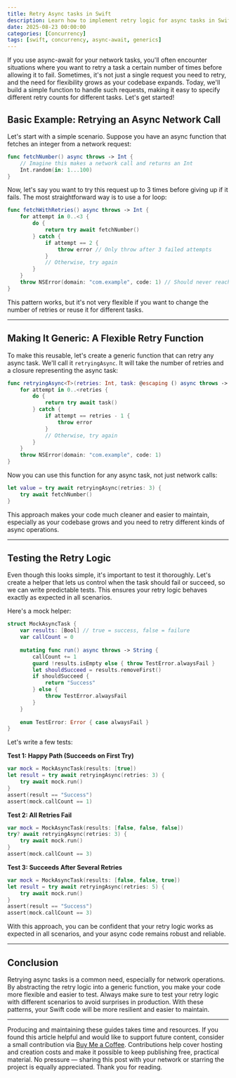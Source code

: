 ```yaml
---
title: Retry Async tasks in Swift
description: Learn how to implement retry logic for async tasks in Swift using async-await, with practical examples, generic solutions, and thorough testing. Improve reliability of your network calls and async operations with flexible retry strategies.
date: 2025-08-23 00:00:00
categories: [Concurrency]
tags: [swift, concurrency, async-await, generics]
---
```

If you use async-await for your network tasks, you'll often encounter situations where you want to retry a task a certain number of times before allowing it to fail. Sometimes, it's not just a single request you need to retry, and the need for flexibility grows as your codebase expands. Today, we'll build a simple function to handle such requests, making it easy to specify different retry counts for different tasks. Let's get started!

## Basic Example: Retrying an Async Network Call

Let's start with a simple scenario. Suppose you have an async function that fetches an integer from a network request:

```swift
func fetchNumber() async throws -> Int {
    // Imagine this makes a network call and returns an Int
    Int.random(in: 1...100)
}
```

Now, let's say you want to try this request up to 3 times before giving up if it fails. The most straightforward way is to use a for loop:

```swift
func fetchWithRetries() async throws -> Int {
    for attempt in 0..<3 {
        do {
            return try await fetchNumber()
        } catch {
            if attempt == 2 {
                throw error // Only throw after 3 failed attempts
            }
            // Otherwise, try again
        }
    }
    throw NSError(domain: "com.example", code: 1) // Should never reach here
}
```

This pattern works, but it's not very flexible if you want to change the number of retries or reuse it for different tasks.

---

## Making It Generic: A Flexible Retry Function

To make this reusable, let's create a generic function that can retry any async task. We'll call it `retryingAsync`. It will take the number of retries and a closure representing the async task:

```swift
func retryingAsync<T>(retries: Int, task: @escaping () async throws -> T) async throws -> T {
    for attempt in 0..<retries {
        do {
            return try await task()
        } catch {
            if attempt == retries - 1 {
                throw error
            }
            // Otherwise, try again
        }
    }
    throw NSError(domain: "com.example", code: 1)
}
```

Now you can use this function for any async task, not just network calls:

```swift
let value = try await retryingAsync(retries: 3) {
    try await fetchNumber()
}
```

This approach makes your code much cleaner and easier to maintain, especially as your codebase grows and you need to retry different kinds of async operations.

---

## Testing the Retry Logic

Even though this looks simple, it's important to test it thoroughly. Let's create a helper that lets us control when the task should fail or succeed, so we can write predictable tests. This ensures your retry logic behaves exactly as expected in all scenarios.

Here's a mock helper:

```swift
struct MockAsyncTask {
    var results: [Bool] // true = success, false = failure
    var callCount = 0
    
    mutating func run() async throws -> String {
        callCount += 1
        guard !results.isEmpty else { throw TestError.alwaysFail }
        let shouldSucceed = results.removeFirst()
        if shouldSucceed {
            return "Success"
        } else {
            throw TestError.alwaysFail
        }
    }
    
    enum TestError: Error { case alwaysFail }
}
```

Let's write a few tests:

**Test 1: Happy Path (Succeeds on First Try)**
```swift
var mock = MockAsyncTask(results: [true])
let result = try await retryingAsync(retries: 3) {
    try await mock.run()
}
assert(result == "Success")
assert(mock.callCount == 1)
```

**Test 2: All Retries Fail**
```swift
var mock = MockAsyncTask(results: [false, false, false])
try? await retryingAsync(retries: 3) {
    try await mock.run()
}
assert(mock.callCount == 3)
```

**Test 3: Succeeds After Several Retries**
```swift
var mock = MockAsyncTask(results: [false, false, true])
let result = try await retryingAsync(retries: 5) {
    try await mock.run()
}
assert(result == "Success")
assert(mock.callCount == 3)
```

With this approach, you can be confident that your retry logic works as expected in all scenarios, and your async code remains robust and reliable.

---

## Conclusion

Retrying async tasks is a common need, especially for network operations. By abstracting the retry logic into a generic function, you make your code more flexible and easier to test. Always make sure to test your retry logic with different scenarios to avoid surprises in production. With these patterns, your Swift code will be more resilient and easier to maintain.

---
Producing and maintaining these guides takes time and resources. If you found this article helpful and would like to support future content, consider a small contribution via [Buy Me a Coffee](https://buymeacoffee.com/swiftsimplified). Contributions help cover hosting and creation costs and make it possible to keep publishing free, practical material. No pressure — sharing this post with your network or starring the project is equally appreciated. Thank you for reading.